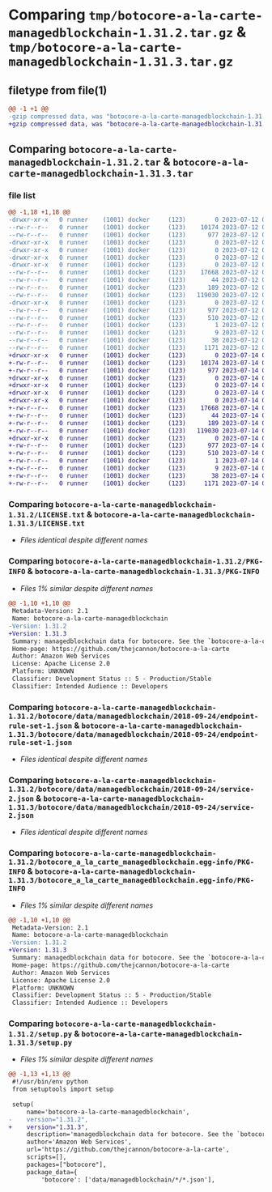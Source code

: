 # Comparing `tmp/botocore-a-la-carte-managedblockchain-1.31.2.tar.gz` & `tmp/botocore-a-la-carte-managedblockchain-1.31.3.tar.gz`

## filetype from file(1)

```diff
@@ -1 +1 @@
-gzip compressed data, was "botocore-a-la-carte-managedblockchain-1.31.2.tar", last modified: Wed Jul 12 01:44:48 2023, max compression
+gzip compressed data, was "botocore-a-la-carte-managedblockchain-1.31.3.tar", last modified: Fri Jul 14 01:46:28 2023, max compression
```

## Comparing `botocore-a-la-carte-managedblockchain-1.31.2.tar` & `botocore-a-la-carte-managedblockchain-1.31.3.tar`

### file list

```diff
@@ -1,18 +1,18 @@
-drwxr-xr-x   0 runner    (1001) docker     (123)        0 2023-07-12 01:44:48.439375 botocore-a-la-carte-managedblockchain-1.31.2/
--rw-r--r--   0 runner    (1001) docker     (123)    10174 2023-07-12 01:44:48.000000 botocore-a-la-carte-managedblockchain-1.31.2/LICENSE.txt
--rw-r--r--   0 runner    (1001) docker     (123)      977 2023-07-12 01:44:48.439375 botocore-a-la-carte-managedblockchain-1.31.2/PKG-INFO
-drwxr-xr-x   0 runner    (1001) docker     (123)        0 2023-07-12 01:44:48.435375 botocore-a-la-carte-managedblockchain-1.31.2/botocore/
-drwxr-xr-x   0 runner    (1001) docker     (123)        0 2023-07-12 01:44:48.435375 botocore-a-la-carte-managedblockchain-1.31.2/botocore/data/
-drwxr-xr-x   0 runner    (1001) docker     (123)        0 2023-07-12 01:44:48.435375 botocore-a-la-carte-managedblockchain-1.31.2/botocore/data/managedblockchain/
-drwxr-xr-x   0 runner    (1001) docker     (123)        0 2023-07-12 01:44:48.439375 botocore-a-la-carte-managedblockchain-1.31.2/botocore/data/managedblockchain/2018-09-24/
--rw-r--r--   0 runner    (1001) docker     (123)    17668 2023-07-12 01:44:12.000000 botocore-a-la-carte-managedblockchain-1.31.2/botocore/data/managedblockchain/2018-09-24/endpoint-rule-set-1.json
--rw-r--r--   0 runner    (1001) docker     (123)       44 2023-07-12 01:44:12.000000 botocore-a-la-carte-managedblockchain-1.31.2/botocore/data/managedblockchain/2018-09-24/examples-1.json
--rw-r--r--   0 runner    (1001) docker     (123)      189 2023-07-12 01:44:12.000000 botocore-a-la-carte-managedblockchain-1.31.2/botocore/data/managedblockchain/2018-09-24/paginators-1.json
--rw-r--r--   0 runner    (1001) docker     (123)   119030 2023-07-12 01:44:12.000000 botocore-a-la-carte-managedblockchain-1.31.2/botocore/data/managedblockchain/2018-09-24/service-2.json
-drwxr-xr-x   0 runner    (1001) docker     (123)        0 2023-07-12 01:44:48.439375 botocore-a-la-carte-managedblockchain-1.31.2/botocore_a_la_carte_managedblockchain.egg-info/
--rw-r--r--   0 runner    (1001) docker     (123)      977 2023-07-12 01:44:48.000000 botocore-a-la-carte-managedblockchain-1.31.2/botocore_a_la_carte_managedblockchain.egg-info/PKG-INFO
--rw-r--r--   0 runner    (1001) docker     (123)      510 2023-07-12 01:44:48.000000 botocore-a-la-carte-managedblockchain-1.31.2/botocore_a_la_carte_managedblockchain.egg-info/SOURCES.txt
--rw-r--r--   0 runner    (1001) docker     (123)        1 2023-07-12 01:44:48.000000 botocore-a-la-carte-managedblockchain-1.31.2/botocore_a_la_carte_managedblockchain.egg-info/dependency_links.txt
--rw-r--r--   0 runner    (1001) docker     (123)        9 2023-07-12 01:44:48.000000 botocore-a-la-carte-managedblockchain-1.31.2/botocore_a_la_carte_managedblockchain.egg-info/top_level.txt
--rw-r--r--   0 runner    (1001) docker     (123)       38 2023-07-12 01:44:48.439375 botocore-a-la-carte-managedblockchain-1.31.2/setup.cfg
--rw-r--r--   0 runner    (1001) docker     (123)     1171 2023-07-12 01:44:48.000000 botocore-a-la-carte-managedblockchain-1.31.2/setup.py
+drwxr-xr-x   0 runner    (1001) docker     (123)        0 2023-07-14 01:46:28.118848 botocore-a-la-carte-managedblockchain-1.31.3/
+-rw-r--r--   0 runner    (1001) docker     (123)    10174 2023-07-14 01:46:27.000000 botocore-a-la-carte-managedblockchain-1.31.3/LICENSE.txt
+-rw-r--r--   0 runner    (1001) docker     (123)      977 2023-07-14 01:46:28.118848 botocore-a-la-carte-managedblockchain-1.31.3/PKG-INFO
+drwxr-xr-x   0 runner    (1001) docker     (123)        0 2023-07-14 01:46:28.114848 botocore-a-la-carte-managedblockchain-1.31.3/botocore/
+drwxr-xr-x   0 runner    (1001) docker     (123)        0 2023-07-14 01:46:28.114848 botocore-a-la-carte-managedblockchain-1.31.3/botocore/data/
+drwxr-xr-x   0 runner    (1001) docker     (123)        0 2023-07-14 01:46:28.114848 botocore-a-la-carte-managedblockchain-1.31.3/botocore/data/managedblockchain/
+drwxr-xr-x   0 runner    (1001) docker     (123)        0 2023-07-14 01:46:28.118848 botocore-a-la-carte-managedblockchain-1.31.3/botocore/data/managedblockchain/2018-09-24/
+-rw-r--r--   0 runner    (1001) docker     (123)    17668 2023-07-14 01:45:45.000000 botocore-a-la-carte-managedblockchain-1.31.3/botocore/data/managedblockchain/2018-09-24/endpoint-rule-set-1.json
+-rw-r--r--   0 runner    (1001) docker     (123)       44 2023-07-14 01:45:45.000000 botocore-a-la-carte-managedblockchain-1.31.3/botocore/data/managedblockchain/2018-09-24/examples-1.json
+-rw-r--r--   0 runner    (1001) docker     (123)      189 2023-07-14 01:45:45.000000 botocore-a-la-carte-managedblockchain-1.31.3/botocore/data/managedblockchain/2018-09-24/paginators-1.json
+-rw-r--r--   0 runner    (1001) docker     (123)   119030 2023-07-14 01:45:45.000000 botocore-a-la-carte-managedblockchain-1.31.3/botocore/data/managedblockchain/2018-09-24/service-2.json
+drwxr-xr-x   0 runner    (1001) docker     (123)        0 2023-07-14 01:46:28.118848 botocore-a-la-carte-managedblockchain-1.31.3/botocore_a_la_carte_managedblockchain.egg-info/
+-rw-r--r--   0 runner    (1001) docker     (123)      977 2023-07-14 01:46:28.000000 botocore-a-la-carte-managedblockchain-1.31.3/botocore_a_la_carte_managedblockchain.egg-info/PKG-INFO
+-rw-r--r--   0 runner    (1001) docker     (123)      510 2023-07-14 01:46:28.000000 botocore-a-la-carte-managedblockchain-1.31.3/botocore_a_la_carte_managedblockchain.egg-info/SOURCES.txt
+-rw-r--r--   0 runner    (1001) docker     (123)        1 2023-07-14 01:46:28.000000 botocore-a-la-carte-managedblockchain-1.31.3/botocore_a_la_carte_managedblockchain.egg-info/dependency_links.txt
+-rw-r--r--   0 runner    (1001) docker     (123)        9 2023-07-14 01:46:28.000000 botocore-a-la-carte-managedblockchain-1.31.3/botocore_a_la_carte_managedblockchain.egg-info/top_level.txt
+-rw-r--r--   0 runner    (1001) docker     (123)       38 2023-07-14 01:46:28.118848 botocore-a-la-carte-managedblockchain-1.31.3/setup.cfg
+-rw-r--r--   0 runner    (1001) docker     (123)     1171 2023-07-14 01:46:27.000000 botocore-a-la-carte-managedblockchain-1.31.3/setup.py
```

### Comparing `botocore-a-la-carte-managedblockchain-1.31.2/LICENSE.txt` & `botocore-a-la-carte-managedblockchain-1.31.3/LICENSE.txt`

 * *Files identical despite different names*

### Comparing `botocore-a-la-carte-managedblockchain-1.31.2/PKG-INFO` & `botocore-a-la-carte-managedblockchain-1.31.3/PKG-INFO`

 * *Files 1% similar despite different names*

```diff
@@ -1,10 +1,10 @@
 Metadata-Version: 2.1
 Name: botocore-a-la-carte-managedblockchain
-Version: 1.31.2
+Version: 1.31.3
 Summary: managedblockchain data for botocore. See the `botocore-a-la-carte` package for more info.
 Home-page: https://github.com/thejcannon/botocore-a-la-carte
 Author: Amazon Web Services
 License: Apache License 2.0
 Platform: UNKNOWN
 Classifier: Development Status :: 5 - Production/Stable
 Classifier: Intended Audience :: Developers
```

### Comparing `botocore-a-la-carte-managedblockchain-1.31.2/botocore/data/managedblockchain/2018-09-24/endpoint-rule-set-1.json` & `botocore-a-la-carte-managedblockchain-1.31.3/botocore/data/managedblockchain/2018-09-24/endpoint-rule-set-1.json`

 * *Files identical despite different names*

### Comparing `botocore-a-la-carte-managedblockchain-1.31.2/botocore/data/managedblockchain/2018-09-24/service-2.json` & `botocore-a-la-carte-managedblockchain-1.31.3/botocore/data/managedblockchain/2018-09-24/service-2.json`

 * *Files identical despite different names*

### Comparing `botocore-a-la-carte-managedblockchain-1.31.2/botocore_a_la_carte_managedblockchain.egg-info/PKG-INFO` & `botocore-a-la-carte-managedblockchain-1.31.3/botocore_a_la_carte_managedblockchain.egg-info/PKG-INFO`

 * *Files 1% similar despite different names*

```diff
@@ -1,10 +1,10 @@
 Metadata-Version: 2.1
 Name: botocore-a-la-carte-managedblockchain
-Version: 1.31.2
+Version: 1.31.3
 Summary: managedblockchain data for botocore. See the `botocore-a-la-carte` package for more info.
 Home-page: https://github.com/thejcannon/botocore-a-la-carte
 Author: Amazon Web Services
 License: Apache License 2.0
 Platform: UNKNOWN
 Classifier: Development Status :: 5 - Production/Stable
 Classifier: Intended Audience :: Developers
```

### Comparing `botocore-a-la-carte-managedblockchain-1.31.2/setup.py` & `botocore-a-la-carte-managedblockchain-1.31.3/setup.py`

 * *Files 1% similar despite different names*

```diff
@@ -1,13 +1,13 @@
 #!/usr/bin/env python
 from setuptools import setup
 
 setup(
     name='botocore-a-la-carte-managedblockchain',
-    version="1.31.2",
+    version="1.31.3",
     description='managedblockchain data for botocore. See the `botocore-a-la-carte` package for more info.',
     author='Amazon Web Services',
     url='https://github.com/thejcannon/botocore-a-la-carte',
     scripts=[],
     packages=["botocore"],
     package_data={
         'botocore': ['data/managedblockchain/*/*.json'],
```

